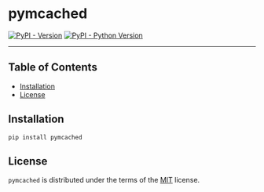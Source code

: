# pymcached

[![PyPI - Version](https://img.shields.io/pypi/v/pymcached.svg)](https://pypi.org/project/pymcached)
[![PyPI - Python Version](https://img.shields.io/pypi/pyversions/pymcached.svg)](https://pypi.org/project/pymcached)

-----

## Table of Contents

- [Installation](#installation)
- [License](#license)

## Installation

```console
pip install pymcached
```

## License

`pymcached` is distributed under the terms of the [MIT](https://spdx.org/licenses/MIT.html) license.
